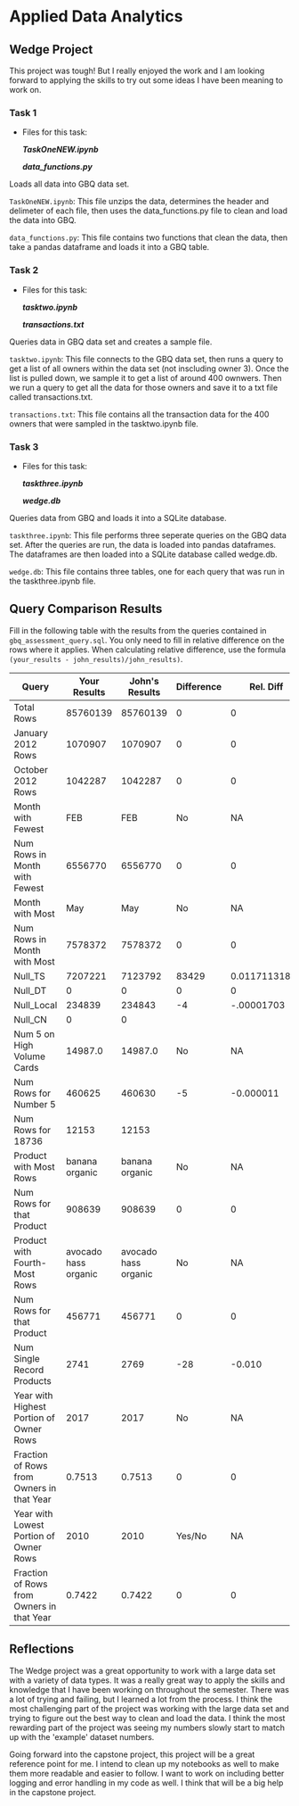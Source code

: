 
# Applied Data Analytics

## Wedge Project

This project was tough! But I really enjoyed the work and I am looking forward to applying the skills to try out some ideas I have been meaning to work on.

<!-- Any general commentary you'd like to say about the project --> 

### Task 1

* Files for this task: 

    ***TaskOneNEW.ipynb***

    ***data_functions.py***




Loads all data into GBQ data set.

`TaskOneNEW.ipynb`: 
This file unzips the data, determines the header and delimeter of each file, then uses the data_functions.py file to clean and load the data into GBQ.

`data_functions.py`: 
This file contains two functions that clean the data, then take a pandas dataframe and loads it into a GBQ table.


### Task 2

* Files for this task: 
    
    ***tasktwo.ipynb***

    ***transactions.txt***

Queries data in GBQ data set and creates a sample file.

`tasktwo.ipynb`: 
This file connects to the GBQ data set, then runs a query to get a list of all owners within the data set (not inscluding owner 3). Once the list is pulled down, we sample it to get a list of around 400 ownwers. Then we run a query to get all the data for those owners and save it to a txt file called transactions.txt.  

`transactions.txt`:
This file contains all the transaction data for the 400 owners that were sampled in the tasktwo.ipynb file.
	

### Task 3

* Files for this task: 

    ***taskthree.ipynb*** 

    ***wedge.db***  

Queries data from GBQ and loads it into a SQLite database.

`taskthree.ipynb`: 
This file performs three seperate queries on the GBQ data set. After the queries are run, the data is loaded into pandas dataframes. The dataframes are then loaded into a SQLite database called wedge.db.

`wedge.db`:
This file contains three tables, one for each query that was run in the taskthree.ipynb file.


## Query Comparison Results

Fill in the following table with the results from the 
queries contained in `gbq_assessment_query.sql`. You only
need to fill in relative difference on the rows where it applies. 
When calculating relative difference, use the formula 
` (your_results - john_results)/john_results)`. 



|  Query  |  Your Results  |  John's Results | Difference | Rel. Diff | 
|---|---|---|---|---|
| Total Rows  | 85760139  | 85760139  | 0  | 0  |
| January 2012 Rows  | 1070907  |  1070907 | 0  | 0  |
| October 2012 Rows  |  1042287 | 1042287  | 0  | 0  |
| Month with Fewest  |  FEB |  FEB | No  | NA  |
| Num Rows in Month with Fewest  | 6556770  | 6556770 |  0 |  0 |
| Month with Most  | May  | May  | No  | NA  |
| Num Rows in Month with Most  | 7578372  | 7578372  | 0  | 0  |
| Null_TS  | 7207221  | 7123792  |  83429  | 0.01171131891  |
| Null_DT  |  0 | 0  |  0 | 0  |
| Null_Local  | 234839  | 234843  | -4  |  -.00001703 |
| Null_CN  | 0  | 0  |   |   |
| Num 5 on High Volume Cards  |  14987.0 | 14987.0  | No  | NA  |
|  Num Rows for Number 5 |  460625 | 460630 | -5  | -0.000011  |
| Num Rows for 18736  | 12153  | 12153  |   |   |
| Product with Most Rows  |  banana organic |  banana organic | No  | NA  |
| Num Rows for that Product  | 908639  | 908639  | 0  |  0 |
| Product with Fourth-Most Rows  | avocado hass organic  |  avocado hass organic | No  | NA  |
| Num Rows for that Product  | 456771  |  456771 | 0  | 0  |
| Num Single Record Products  | 2741  | 2769  | -28  | -0.010  |
| Year with Highest Portion of Owner Rows  | 2017  |  2017 | No  | NA |
| Fraction of Rows from Owners in that Year  | 0.7513  | 0.7513  | 0  |  0 |
| Year with Lowest Portion of Owner Rows  | 2010  | 2010  | Yes/No  | NA |
| Fraction of Rows from Owners in that Year  | 0.7422  | 0.7422  |  0 |  0 |

## Reflections

The Wedge project was a great opportunity to work with a large data set with a variety of data types. It was a really great way to apply the skills and knowledge that I have been working on throughout the semester. There was a lot of trying and failing, but I learned a lot from the process. I think the most challenging part of the project was working with the large data set and trying to figure out the best way to clean and load the data. I think the most rewarding part of the project was seeing my numbers slowly start to match up with the 'example' dataset numbers.

Going forward into the capstone project, this project will be a great reference point for me. I intend to clean up my notebooks as well to make them more readable and easier to follow. I want to work on including better logging and error handling in my code as well. I think that will be a big help in the capstone project.
<!-- I'd love to get 100-200 words on your experience doing the Wedge Project --> 
